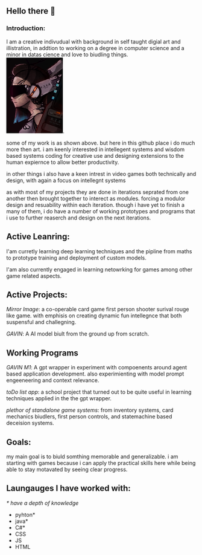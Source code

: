 ## Hello there 👋

### Introduction:  
I am a creative indivudual with background in self taught digial art and illistration, in addtion to working on a degree in computer science and a minor in datas cience  and love to biudling things.   
<img src="header.png" width="150" height="200">. 

some of my work is as shown above. but here in this github place i do much more then art. i am keenly interested in intellegent systems and wisdom based systems coding for creative use and designing extensions to the human expiernce to allow better productivity. 

in other things i also have a keen intrest in video games both technically and design, with again a focus on intellegnt systems 

as with most of my projects they are done in iterations seprated from one another then brought together to interect as modules. forcing a modulor design and resuability within each iteration. though i have yet to finish a many of them, i do have a number of working prototypes and programs that i use to further reaserch and design on the next iterations.

## Active Leanring:

I'am curretly learning deep learning techniques and the pipline from maths to prototype training and deployment of custom models.

I'am also currently engaged in learning netowrking for games among other game related aspects. 

## Active Projects:

_Mirror Image_: a co-operable card game first person shooter surival rouge like game. with emphisis on creating dynamic fun intellegnce that both suspensful and challegning. 

_GAVIN_: A AI model biult from the ground up from scratch.
## Working Programs 

_GAVIN M1_: A gpt wrapper in experiment with compoenents around agent based application development. also experimienting with model prompt engeeneering and context relevance. 

_toDo list app_: a school project that turned out to be quite useful in learning techniques applied in the the gpt wrapper.

_plethor of standalone game systems_: from inventory systems, card mechanics biudlers, first person controls, and statemachine based deceision systems. 

## Goals:

my main goal is to biuld somthing memorable and generalizable. i am starting with games because i can apply the practical skills here while being able to stay motavated by seeing clear progress. 

## Laungauges I have worked with:
_* have a depth of knowledge_
- pyhton*
- java*
- C#*
- CSS
- JS
- HTML



<!--
**Leviathan-CE/Leviathan-CE** is a ✨ _special_ ✨ repository because its `README.md` (this file) appears on your GitHub profile.

Here are some ideas to get you started:

- 🔭 I’m currently working on ...
- 🌱 I’m currently learning ...
- 👯 I’m looking to collaborate on ...
- 🤔 I’m looking for help with ...
- 💬 Ask me about ...
- 📫 How to reach me: ...
- 😄 Pronouns: ...
- ⚡ Fun fact: ...
-->

